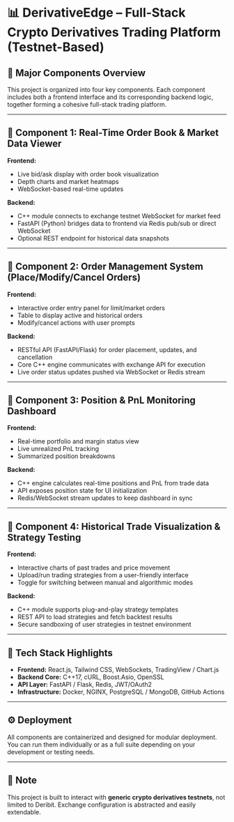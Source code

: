 # 📊 DerivativeEdge – Full-Stack Crypto Derivatives Trading Platform (Testnet-Based)

## 🧩 Major Components Overview

This project is organized into four key components. Each component includes both a frontend interface and its corresponding backend logic, together forming a cohesive full-stack trading platform.

---

## 🔹 Component 1: Real-Time Order Book & Market Data Viewer

**Frontend:**
- Live bid/ask display with order book visualization
- Depth charts and market heatmaps
- WebSocket-based real-time updates

**Backend:**
- C++ module connects to exchange testnet WebSocket for market feed
- FastAPI (Python) bridges data to frontend via Redis pub/sub or direct WebSocket
- Optional REST endpoint for historical data snapshots

---

## 🔹 Component 2: Order Management System (Place/Modify/Cancel Orders)

**Frontend:**
- Interactive order entry panel for limit/market orders
- Table to display active and historical orders
- Modify/cancel actions with user prompts

**Backend:**
- RESTful API (FastAPI/Flask) for order placement, updates, and cancellation
- Core C++ engine communicates with exchange API for execution
- Live order status updates pushed via WebSocket or Redis stream

---

## 🔹 Component 3: Position & PnL Monitoring Dashboard

**Frontend:**
- Real-time portfolio and margin status view
- Live unrealized PnL tracking
- Summarized position breakdowns

**Backend:**
- C++ engine calculates real-time positions and PnL from trade data
- API exposes position state for UI initialization
- Redis/WebSocket stream updates to keep dashboard in sync

---

## 🔹 Component 4: Historical Trade Visualization & Strategy Testing

**Frontend:**
- Interactive charts of past trades and price movement
- Upload/run trading strategies from a user-friendly interface
- Toggle for switching between manual and algorithmic modes

**Backend:**
- C++ module supports plug-and-play strategy templates
- REST API to load strategies and fetch backtest results
- Secure sandboxing of user strategies in testnet environment

---

## 🚀 Tech Stack Highlights

- **Frontend:** React.js, Tailwind CSS, WebSockets, TradingView / Chart.js
- **Backend Core:** C++17, cURL, Boost.Asio, OpenSSL
- **API Layer:** FastAPI / Flask, Redis, JWT/OAuth2
- **Infrastructure:** Docker, NGINX, PostgreSQL / MongoDB, GitHub Actions

---

## ⚙️ Deployment

All components are containerized and designed for modular deployment. You can run them individually or as a full suite depending on your development or testing needs.

---

## 📌 Note

This project is built to interact with **generic crypto derivatives testnets**, not limited to Deribit. Exchange configuration is abstracted and easily extendable.


